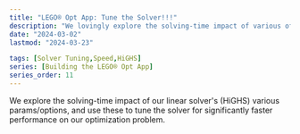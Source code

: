 ```yaml
---
title: "LEGO® Opt App: Tune the Solver!!!"
description: "We lovingly explore the solving-time impact of various of our linear solver's (HiGHS) options, tuning the solver for significantly faster performance on our optimization problem."
date: "2024-03-02"
lastmod: "2024-03-23"

tags: [Solver Tuning,Speed,HiGHS]
series: [Building the LEGO® Opt App]
series_order: 11
---
```


We explore the solving-time impact of our linear solver's (HiGHS) various params/options, and use these to tune the solver for significantly faster performance on our optimization problem.
